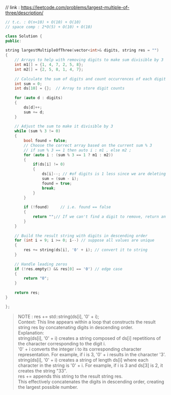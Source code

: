 // link : https://leetcode.com/problems/largest-multiple-of-three/description/

``` cpp
// t.c. : O(n<10) + O(10) + O(10)
// space comp : 2*O(5) + O(10) + O(10)

class Solution {
public:
    
string largestMultipleOfThree(vector<int>& digits, string res = "") 
{
    // Arrays to help with removing digits to make sum divisible by 3
    int m1[] = {1, 4, 7, 2, 5, 8};
    int m2[] = {2, 5, 8, 1, 4, 7};
    
    // Calculate the sum of digits and count occurrences of each digit
    int sum = 0;
    int ds[10] = {};  // Array to store digit counts
    
    for (auto d : digits) 
    {
        ds[d]++;
        sum += d;
    }
    
    // Adjust the sum to make it divisible by 3
    while (sum % 3 != 0) 
    {
        bool found = false;
        // Choose the correct array based on the current sum % 3
        // if sum % 3 == 1 then auto i : m1 , else m2 ;
        for (auto i : (sum % 3 == 1 ? m1 : m2)) 
        {
            if(ds[i] != 0) 
            {
                ds[i]--; // #of digits is 1 less since we are deleting one element
                sum = (sum - i);
                found = true;
                break;
            }
        }
        
        if (!found)     // i.e. found == false
        {
            return "";// If we can't find a digit to remove, return an empty string
        }
    }
    
    // Build the result string with digits in descending order
    for (int i = 9; i >= 0; i--) // suppose all values are unique
    {
        res += string(ds[i], '0' + i); // convert it to string
    }
    
    // Handle leading zeros
    if (!res.empty() && res[0] == '0') // edge case
    {
        return "0";
    }
    
    return res;
}

};

```

> NOTE :
res += std::string(ds[i], '0' + i);       
Context: This line appears within a loop that constructs the result string res by concatenating digits in descending order.      
Explanation:       
string(ds[i], '0' + i) creates a string composed of ds[i] repetitions of the character corresponding to the digit i.         
'0' + i converts the integer i to its corresponding character representation. For example, if i is 3, '0' + i results in the character '3'.         
string(ds[i], '0' + i) creates a string of length ds[i] where each character in the string is '0' + i. For example, if i is 3 and ds[3] is 2, it creates the string "33".       
res += appends this string to the result string res.       
This effectively concatenates the digits in descending order, creating the largest possible number.      
